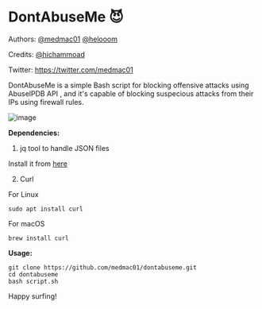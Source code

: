 # DontAbuseMe 😈

Authors:
[@medmac01](https://github.com/medmac01)
[@helooom](https://github.com/helooom)

Credits:
[@hichammoad](https://github.com/hichammoad)

Twitter:
https://twitter.com/medmac01

DontAbuseMe is a simple Bash script for blocking offensive attacks using AbuselPDB API , and it's capable of blocking suspecious attacks from their IPs using firewall rules.

![image](https://user-images.githubusercontent.com/56129562/121762204-5fbaa880-cb2c-11eb-99f3-d8bd4f11ca46.png)


**Dependencies:**

1. jq tool to handle JSON files

Install it from [here](https://stedolan.github.io/jq/download/)

2. Curl

  For Linux

```
sudo apt install curl
```

  For macOS

```
brew install curl
```

**Usage:**

```
git clone https://github.com/medmac01/dontabuseme.git
cd dontabuseme
bash script.sh

```

Happy surfing! 


